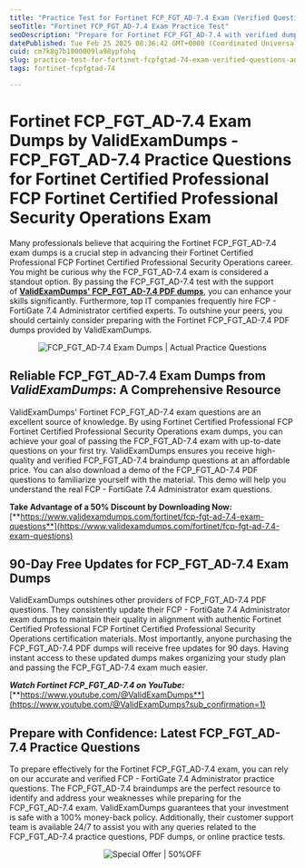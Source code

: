 ```yaml
---
title: "Practice Test for Fortinet FCP_FGT_AD-7.4 Exam (Verified Questions & Answers)"
seoTitle: "Fortinet FCP_FGT_AD-7.4 Exam Practice Test"
seoDescription: "Prepare for Fortinet FCP_FGT_AD-7.4 with verified dumps from ValidExamDumps. Get up-to-date questions, 50% discount, and 90-day free updates"
datePublished: Tue Feb 25 2025 08:36:42 GMT+0000 (Coordinated Universal Time)
cuid: cm7k8g7b1000009la98ypfohq
slug: practice-test-for-fortinet-fcpfgtad-74-exam-verified-questions-and-answers
tags: fortinet-fcpfgtad-74

---
```


# **Fortinet FCP\_FGT\_AD-7.4 Exam Dumps by ValidExamDumps - FCP\_FGT\_AD-7.4 Practice Questions for Fortinet Certified Professional FCP Fortinet Certified Professional Security Operations Exam**

Many professionals believe that acquiring the Fortinet FCP\_FGT\_AD-7.4 exam dumps is a crucial step in advancing their Fortinet Certified Professional FCP Fortinet Certified Professional Security Operations career. You might be curious why the FCP\_FGT\_AD-7.4 exam is considered a standout option. By passing the FCP\_FGT\_AD-7.4 test with the support of [**ValidExamDumps' FCP\_FGT\_AD-7.4 PDF dumps**](https://www.validexamdumps.com/fortinet/fcp-fgt-ad-7.4-exam-questions), you can enhance your skills significantly. Furthermore, top IT companies frequently hire FCP - FortiGate 7.4 Administrator certified experts. To outshine your peers, you should certainly consider preparing with the Fortinet FCP\_FGT\_AD-7.4 PDF dumps provided by ValidExamDumps.

<center><img src="https://www.validexamdumps.com/uploads/banners/1709651572_Banner29.png" alt="FCP_FGT_AD-7.4 Exam Dumps | Actual Practice Questions" /></center>

## **Reliable FCP\_FGT\_AD-7.4 Exam Dumps from *ValidExamDumps*: A Comprehensive Resource**

ValidExamDumps' Fortinet FCP\_FGT\_AD-7.4 exam questions are an excellent source of knowledge. By using Fortinet Certified Professional FCP Fortinet Certified Professional Security Operations exam dumps, you can achieve your goal of passing the FCP\_FGT\_AD-7.4 exam with up-to-date questions on your first try. ValidExamDumps ensures you receive high-quality and verified FCP\_FGT\_AD-7.4 braindump questions at an affordable price. You can also download a demo of the FCP\_FGT\_AD-7.4 PDF questions to familiarize yourself with the material. This demo will help you understand the real FCP - FortiGate 7.4 Administrator exam questions.

**Take Advantage of a 50% Discount by Downloading Now:** [**https://www.validexamdumps.com/fortinet/fcp-fgt-ad-7.4-exam-questions**](https://www.validexamdumps.com/fortinet/fcp-fgt-ad-7.4-exam-questions)

## **90-Day Free Updates for FCP\_FGT\_AD-7.4 Exam Dumps**

ValidExamDumps outshines other providers of FCP\_FGT\_AD-7.4 PDF questions. They consistently update their FCP - FortiGate 7.4 Administrator exam dumps to maintain their quality in alignment with authentic Fortinet Certified Professional FCP Fortinet Certified Professional Security Operations certification materials. Most importantly, anyone purchasing the FCP\_FGT\_AD-7.4 PDF dumps will receive free updates for 90 days. Having instant access to these updated dumps makes organizing your study plan and passing the FCP\_FGT\_AD-7.4 exam much easier.

***Watch Fortinet FCP\_FGT\_AD-7.4 on YouTube:*** [**https://www.youtube.com/@ValidExamDumps**](https://www.youtube.com/@ValidExamDumps?sub_confirmation=1)

## **Prepare with Confidence: Latest FCP\_FGT\_AD-7.4 Practice Questions**

To prepare effectively for the Fortinet FCP\_FGT\_AD-7.4 exam, you can rely on our accurate and verified FCP - FortiGate 7.4 Administrator practice questions. The FCP\_FGT\_AD-7.4 braindumps are the perfect resource to identify and address your weaknesses while preparing for the FCP\_FGT\_AD-7.4 exam. ValidExamDumps guarantees that your investment is safe with a 100% money-back policy. Additionally, their customer support team is available 24/7 to assist you with any queries related to the FCP\_FGT\_AD-7.4 practice questions, PDF dumps, or online practice tests.

<center><img src="https://www.validexamdumps.com/uploads/banners/1705933924_Latest_Exam_B-14.png" alt="Special Offer | 50%OFF" /></center>